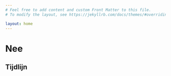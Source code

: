 ```yaml
---
# Feel free to add content and custom Front Matter to this file.
# To modify the layout, see https://jekyllrb.com/docs/themes/#overriding-theme-defaults

layout: home
---
```


# Nee

<div id="ontslagCounter"></div>
<div id=verkiezingenCounter></div>

<script type="text/javascript">
const today = new Date();
const ontslagdatum = new Date("January 15, 2021");
const tijdSindsOntslag = Math.abs(ontslagdatum - today);
const dagenSindsOntslag = Math.ceil(tijdSindsOntslag / (1000*60*60*24));
document.getElementById("ontslagCounter").innerHTML = "<p>Het is " + dagenSindsOntslag.toString() + " dagen geleden dat Rutte III zijn ontslag heeft aangeboden.</p>";
</script>

<script type="text/javascript">
const verkiezingen = new Date("March 17, 2021");
const tijdSindsVerkiezingen = Math.abs(verkiezingen - today);
const dagenSindsVerkiezingen = Math.ceil(tijdSindsVerkiezingen / (1000*60*60*24));
document.getElementById("verkiezingenCounter").innerHTML = "<p>Het is " + dagenSindsVerkiezingen.toString() + " dagen geleden dat de tweede kamerverkiezingen hebben plaatsgevonden.</p>";
</script>

## Tijdlijn
